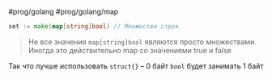 #prog/golang #prog/golang/map 

```go
set := make(map[string]bool) // Множество строк
```

> Не все значения `map[string]bool` являются просто множествами. Иногда это действительно map со значениями true и false

Так что лучше использовать `struct{}` – 0 байт
`bool` будет занимать 1 байт
